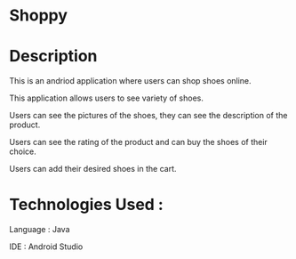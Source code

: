 # Shoppy

# Description

This is an andriod application where users can shop shoes online.

This application allows users to see variety of shoes.

Users can see the pictures of the shoes, they can see the description of the product.

Users can see the rating of the product and can buy the shoes of their choice.

Users can add their desired shoes in the cart.

# Technologies Used : 

Language : Java

IDE : Android Studio
